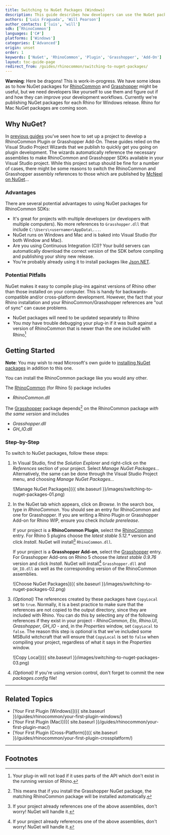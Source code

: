 ```yaml
---
title: Switching to NuGet Packages (Windows)
description: This guide describes how developers can use the NuGet packages available for RhinoCommon and Grasshopper.
authors: ['Luis Fraguada', 'Will Pearson']
author_contacts: ['luis', 'will']
sdk: ['RhinoCommon']
languages: ['C#']
platforms: ['Windows']
categories: ['Advanced']
origin: unset
order: 1
keywords: ['NuGet', 'RhinoCommon', 'Plugin', 'Grasshopper', 'Add-On']
layout: toc-guide-page
redirect_from: /guides/rhinocommon/switching-to-nuget-packages/
---
```


<div class="bs-callout bs-callout-danger">

<strong>Warning</strong>: Here be dragons! This is work-in-progress. We have some ideas as to how NuGet packages for <a href="https://www.nuget.org/packages/rhinocommon">RhinoCommon</a> and <a href="https://www.nuget.org/packages/grasshopper">Grasshopper</a> might be useful, but we need developers like yourself to use them and figure out if and how they can improve your development workflows. Currently we're publishing NuGet packages for each Rhino for Windows release.  Rhino for Mac NuGet packages are coming soon.

</div>

## Why NuGet?

In [previous guides](http://developer.rhino3d.com/guides/rhinocommon/your-first-plugin-windows/) you’ve seen how to set up a project to develop a RhinoCommon Plugin or Grasshopper Add-On. These guides relied on the Visual Studio Project Wizards that we publish to quickly get you going on plugin development. The wizards automatically reference the necessary assemblies to make RhinoCommon and Grasshopper SDKs available in your Visual Studio project. While this project setup should be fine for a number of cases, there might be some reasons to switch the RhinoCommon and Grasshopper assembly references to those which are published by [McNeel on NuGet](https://www.nuget.org/profiles/McNeel)...

### Advantages

There are several potential advantages to using NuGet packages for RhinoCommon SDKs:

* It's great for projects with multiple developers (or developers with multiple computers). No more references to `Grasshopper.dll` that include `C:\Users\<username>\AppData\...`.
* NuGet runs on Windows and Mac and is baked into Visual Studio (for both Window and Mac).
* Are you using Continuous Integration (CI)?  Your build servers can automatically download the correct version of the SDK before compiling and publishing your shiny new release.
* You're probably already using it to install packages like [Json.NET](https://www.nuget.org/packages/newtonsoft.json).

### Potential Pitfalls

NuGet makes it easy to compile plug-ins against versions of Rhino other than those installed on your computer. This is handy for backwards-compatible and/or cross-platform development. However, the fact that your Rhino installation and your RhinoCommon/Grasshopper references are "out of sync" can cause problems.

* NuGet packages will need to be updated separately to Rhino
* You _may_ have trouble debugging your plug-in if it was built against a version of RhinoCommon that is newer than the one included with Rhino[^a]

## Getting Started

<div class="bs-callout">

<strong>Note</strong>: You may wish to read Microsoft's own guide to <a href="https://docs.microsoft.com/en-gb/nuget/quickstart/use-a-package">installing NuGet packages</a> in addition to this one.

</div>

You can install the RhinoCommon package like you would any other.

The [RhinoCommon] (for Rhino 5) package includes

* *RhinoCommon.dll*

The [Grasshopper] package depends[^1] on the RhinoCommon package _with the same version_ and includes

* *Grasshopper.dll*
* *GH_IO.dll*

### Step-by-Step

To switch to NuGet packages, follow these steps:

1. In Visual Studio, find the *Solution Explorer* and right-click on the *References* section of your project. Select *Manage NuGet Packages…* Alternatively, the same can be done through the Visual Studio Project menu, and choosing *Manage NuGet Packages…*

    ![Manage NuGet Packages]({{ site.baseurl }}/images/switching-to-nuget-packages-01.png)

2. In the NuGet tab which appears, click on *Browse*. In the search box, type in *RhinoCommon*. You should see an entry for RhinoCommon and one for Grasshopper. If you are writing a Rhino Plugin or Grasshopper Add-on for Rhino WIP, ensure you check *Include prerelease*.

    If your project is a **RhinoCommon Plugin**, select the [RhinoCommon] entry. For Rhino 5 plugins choose the *latest stable 5.12.\** version and click *Install*. NuGet will install[^2] `RhinoCommon.dll`.

    If your project is a **Grasshopper Add-on**, select the [Grasshopper] entry. For Grasshopper Add-ons on Rhino 5 choose the *latest stable 0.9.76* version and click *Install*. NuGet will install[^2] `Grasshopper.dll` and `GH_IO.dll` as well as the corresponding version of the RhinoCommon assemblies.

    ![Choose NuGet Packages]({{ site.baseurl }}/images/switching-to-nuget-packages-02.png)

3. *(Optional)* The references created by these packages have `CopyLocal` set to `true`.  Normally, it is a best practice to make sure that the references are not copied to the output directory, since they are included with Rhino. You can do this by selecting any of the following references if they exist in your project - *RhinoCommon*, *Eto*, *Rhino.UI*, *Grasshopper*, *GH_IO* - and, in the *Properties* window, set `CopyLocal` to `false`.  The reason this step is *optional* is that we've included some MSBuild witchcraft that will ensure that `CopyLocal` is set to `false` when compiling your project, regardless of what it says in the *Properties* window.

    ![Copy Local]({{ site.baseurl }}/images/switching-to-nuget-packages-03.png)

4. _(Optional)_ If you're using version control, don't forget to commit the new _packages.config_ file!

---

## Related Topics

- [Your First Plugin (Windows)]({{ site.baseurl }}/guides/rhinocommon/your-first-plugin-windows/)
- [Your First Plugin (Mac)]({{ site.baseurl }}/guides/rhinocommon/your-first-plugin-mac/)
- [Your First Plugin (Cross-Platform)]({{ site.baseurl }}/guides/rhinocommon/your-first-plugin-crossplatform/)

---

## Footnotes
[^1]: This means that if you install the Grasshopper NuGet package, the matching RhinoCommon package will be installed automatically.
[^2]: If your project already references one of the above assemblies, don't worry! NuGet will handle it.
[^a]: Your plug-in will not load if it uses parts of the API which don't exist in the running version of Rhino.

[RhinoCommon]: https://www.nuget.org/packages/rhinocommon
[Grasshopper]: https://www.nuget.org/packages/grasshopper
